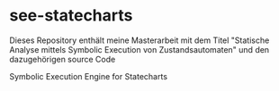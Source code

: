 # see-statecharts
Dieses Repository enthält meine Masterarbeit mit dem Titel "Statische Analyse mittels Symbolic Execution von Zustandsautomaten" und den dazugehörigen source Code

Symbolic Execution Engine for Statecharts
